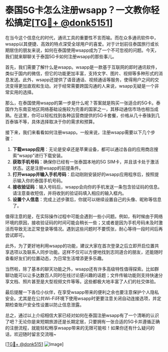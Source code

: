 # 泰国5G卡怎么注册wsapp？一文教你轻松搞定[[TG💪+ @donk5151](https://t.me/s/donk5151)]

在当今这个信息化的时代，通讯工具的重要性不言而喻。而在众多通讯软件中，wsapp以其便捷、高效的特点深受全球用户的喜爱。对于计划前往泰国旅行或长期居住的朋友来说，如何在泰国使用wsapp成为了一个不可忽视的问题。今天，我们就来聊聊关于泰国5G卡如何注册wsapp的那些事儿。

首先，我们需要了解什么是wsapp。wsapp是一款基于互联网的即时通讯软件，类似于国内的微信，但它的功能更加丰富，支持文字、图片、视频等多种形式的消息发送。此外，wsapp还提供了语音通话、视频通话等服务，使得用户之间的交流变得更加直观和生动。对于经常需要跨国沟通的人来说，wsapp无疑是一个非常实用的选择。

那么，在泰国使用wsapp的第一步是什么呢？答案就是购买一张适合的5G卡。泰国作为东南亚地区网络基础设施较为完善的国家之一，其移动通信市场也相当成熟。在这里，你可以轻松找到各种运营商提供的5G卡套餐，价格从几十泰铢到几百泰铢不等，具体选择取决于你的需求和预算。

接下来，我们来看看如何注册wsapp。一般来说，注册wsapp需要以下几个步骤：

1. **下载wsapp应用**：无论是安卓还是苹果设备，都可以通过各自的应用商店搜索“wsapp”进行下载安装。
2. **获取手机号码**：确保你已经有一张泰国本地的5G SIM卡，并且该卡处于激活状态。这是注册wsapp的前提条件。
3. **打开wsapp并输入手机号码**：启动刚刚安装好的wsapp应用程序后，按照提示输入你的泰国手机号码。
4. **接收验证码**：输入号码后，wsapp会向你的手机发送一条包含验证码的信息。请注意查收短信，并将收到的验证码填入相应的输入框内。
5. **设置个人信息**：完成上述步骤后，你就可以继续设置自己的头像、昵称等信息了。

值得注意的是，在实际操作过程中可能会遇到一些小问题。例如，有时候由于网络环境的原因，接收验证码的时间可能会稍长一些；又或者是因为手机号码未及时激活而导致无法正常登录等情况。遇到这些问题时不要慌张，耐心等待一段时间后再尝试即可。

此外，为了更好地利用wsapp的功能，建议大家在首次登录之后立即开启位置共享选项以及联系人同步功能。这样不仅可以方便地找到志同道合的朋友，还能随时查看好友们的位置动态，为日常生活增添更多乐趣。

当然啦，除了基本的聊天功能之外，wsapp还有许多高级特性值得探索。比如群聊功能可以让多达数百人同时在线讨论感兴趣的话题；文件传输功能则支持快速分享文档、照片甚至是大型视频文件等等。这些都极大地丰富了人们的社交体验。

最后提醒一下各位小伙伴，在享受wsapp带来的便利之余也要注意保护个人隐私安全。尤其是在公共Wi-Fi环境下使用wsapp时更要注意关闭自动连接选项，并定期检查账户安全性设置以防止信息泄露。

总之，通过以上介绍相信大家已经对如何在泰国注册wsapp有了一个清晰的认识了吧？无论你是来短期旅游还是长期定居，只要拥有一张合适的5G卡并遵循正确的注册流程，就能轻松畅享wsapp带来的无限可能啦！如果你还有什么疑问的话，欢迎随时留言交流哦~

[[TG💪+ @donk5151](https://t.me/s/donk5151) ![Image](https://i.postimg.cc/rwNCRYN7/Snipaste-2025-04-30-17-27-05.png)]